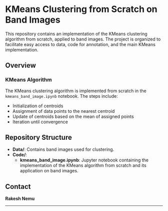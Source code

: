 # KMeans Clustering from Scratch on Band Images

This repository contains an implementation of the KMeans clustering algorithm from scratch, applied to band images. The project is organized to facilitate easy access to data, code for annotation, and the main KMeans implementation.
## Overview
### KMeans Algorithm
The KMeans clustering algorithm is implemented from scratch in the `kmeans_band_image.ipynb` notebook. The steps include:

- Initialization of centroids
- Assignment of data points to the nearest centroid
- Update of centroids based on the mean of assigned points
- Iteration until convergence
## Repository Structure

- **Data/**: Contains band images used for clustering.
- **Code/**:
  - **kmeans_band_image.ipynb**: Jupyter notebook containing the implementation of the KMeans algorithm from scratch and its application on band images.

## Contact

**Rakesh Nemu**

---
